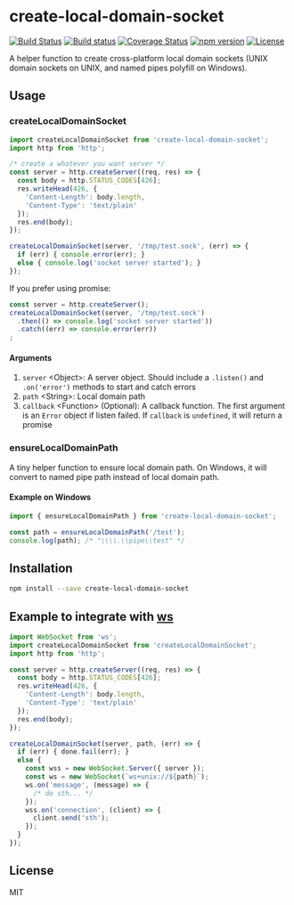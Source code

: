 # create-local-domain-socket

[![Build Status](https://travis-ci.org/Cap32/create-local-domain-socket.svg?branch=master)](https://travis-ci.org/Cap32/create-local-domain-socket)
[![Build status](https://ci.appveyor.com/api/projects/status/g0wa7fu7n8fnpfc2/branch/master?svg=true)](https://ci.appveyor.com/project/Cap32/create-local-domain-socket/branch/master)
[![Coverage Status](https://coveralls.io/repos/github/Cap32/create-local-domain-socket/badge.svg?branch=master)](https://coveralls.io/github/Cap32/create-local-domain-socket?branch=master)
[![npm version](https://badge.fury.io/js/create-local-domain-socket.svg)](https://badge.fury.io/js/create-local-domain-socket)
[![License](https://img.shields.io/badge/license-MIT_License-brightgreen.svg?style=flat)](https://github.com/Cap32/create-local-domain-socket/blob/master/LICENSE.md)

A helper function to create cross-platform local domain sockets (UNIX domain sockets on UNIX, and named pipes polyfill on Windows).


## Usage

### createLocalDomainSocket

```js
import createLocalDomainSocket from 'create-local-domain-socket';
import http from 'http';

/* create a whatever you want server */
const server = http.createServer((req, res) => {
  const body = http.STATUS_CODES[426];
  res.writeHead(426, {
    'Content-Length': body.length,
    'Content-Type': 'text/plain'
  });
  res.end(body);
});

createLocalDomainSocket(server, '/tmp/test.sock', (err) => {
  if (err) { console.error(err); }
  else { console.log('socket server started'); }
});
```

If you prefer using promise:

```js
const server = http.createServer();
createLocalDomainSocket(server, '/tmp/test.sock')
  .then(() => console.log('socket server started'))
  .catch((err) => console.error(err))
;
```

#### Arguments

1. `server` \<Object\>: A server object. Should include a `.listen()` and `.on('error')` methods to start and catch errors
2. `path` \<String\>: Local domain path
3. `callback` \<Function\> (Optional): A callback function. The first argument is an `Error` object if listen failed. If `callback` is `undefined`, it will return a promise


### ensureLocalDomainPath

A tiny helper function to ensure local domain path. On Windows, it will convert to named pipe path instead of local domain path.

#### Example on Windows

```js
import { ensureLocalDomainPath } from 'create-local-domain-socket';

const path = ensureLocalDomainPath('/test');
console.log(path); /* "\\\\.\\pipe\\test" */
```

## Installation

```bash
npm install --save create-local-domain-socket
```

## Example to integrate with [ws](https://github.com/websockets/ws)

```js
import WebSocket from 'ws';
import createLocalDomainSocket from 'createLocalDomainSocket';
import http from 'http';

const server = http.createServer((req, res) => {
  const body = http.STATUS_CODES[426];
  res.writeHead(426, {
    'Content-Length': body.length,
    'Content-Type': 'text/plain'
  });
  res.end(body);
});

createLocalDomainSocket(server, path, (err) => {
  if (err) { done.fail(err); }
  else {
    const wss = new WebSocket.Server({ server });
    const ws = new WebSocket(`ws+unix://${path}`);
    ws.on('message', (message) => {
      /* do sth... */
    });
    wss.on('connection', (client) => {
      client.send('sth');
    });
  }
});
```

## License

MIT
